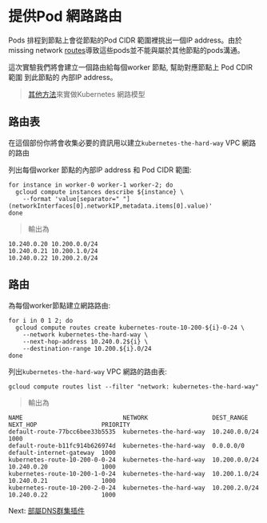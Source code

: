 # 提供Pod 網路路由

Pods 排程到節點上會從節點的Pod CIDR 範圍裡挑出一個IP address。由於missing network [routes](https://cloud.google.com/compute/docs/vpc/routes)導致這些pods並不能與屬於其他節點的pods溝通。

這次實驗我們將會建立一個路由給每個worker 節點, 幫助對應節點上 Pod CDIR 範圍 到此節點的 內部IP address。

> [其他方法](https://kubernetes.io/docs/concepts/cluster-administration/networking/#how-to-achieve-this)來實做Kubernetes 網路模型

## 路由表

在這個部份你將會收集必要的資訊用以建立`kubernetes-the-hard-way` VPC 網路的路由

列出每個worker 節點的內部IP address 和 Pod CIDR 範圍:



```
for instance in worker-0 worker-1 worker-2; do
  gcloud compute instances describe ${instance} \
    --format 'value[separator=" "](networkInterfaces[0].networkIP,metadata.items[0].value)'
done
```
> 輸出為

```
10.240.0.20 10.200.0.0/24
10.240.0.21 10.200.1.0/24
10.240.0.22 10.200.2.0/24
```

## 路由

為每個worker節點建立網路路由:

```
for i in 0 1 2; do
  gcloud compute routes create kubernetes-route-10-200-${i}-0-24 \
    --network kubernetes-the-hard-way \
    --next-hop-address 10.240.0.2${i} \
    --destination-range 10.200.${i}.0/24
done
```

列出`kubernetes-the-hard-way` VPC 網路的路由表:

```
gcloud compute routes list --filter "network: kubernetes-the-hard-way"
```

> 輸出為


```
NAME                            NETWORK                  DEST_RANGE     NEXT_HOP                  PRIORITY
default-route-77bcc6bee33b5535  kubernetes-the-hard-way  10.240.0.0/24                            1000
default-route-b11fc914b626974d  kubernetes-the-hard-way  0.0.0.0/0      default-internet-gateway  1000
kubernetes-route-10-200-0-0-24  kubernetes-the-hard-way  10.200.0.0/24  10.240.0.20               1000
kubernetes-route-10-200-1-0-24  kubernetes-the-hard-way  10.200.1.0/24  10.240.0.21               1000
kubernetes-route-10-200-2-0-24  kubernetes-the-hard-way  10.200.2.0/24  10.240.0.22               1000
```



Next: [部屬DNS群集插件](12-dns-addon.md)
